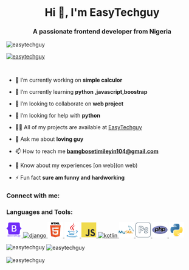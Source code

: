 <h1 align="center">Hi 👋, I'm EasyTechguy</h1>
<h3 align="center">A passionate frontend developer from Nigeria</h3>

<p align="left"> <img src="https://komarev.com/ghpvc/?username=easytechguy&label=Profile%20views&color=0e75b6&style=flat" alt="easytechguy" /> </p>

<p align="left"> <a href="https://github.com/ryo-ma/github-profile-trophy"><img src="https://github-profile-trophy.vercel.app/?username=easytechguy" alt="easytechguy" /></a> </p>

<p align="left"> <a href="https://twitter.com/" target="blank"><img src="https://img.shields.io/twitter/follow/?logo=twitter&style=for-the-badge" alt="" /></a> </p>

- 🔭 I’m currently working on **simple calculor**

- 🌱 I’m currently learning **python ,javascript,boostrap**

- 👯 I’m looking to collaborate on **web project**

- 🤝 I’m looking for help with **python**

- 👨‍💻 All of my projects are available at [EasyTechguy](EasyTechguy)

- 💬 Ask me about **loving guy**

- 📫 How to reach me **bamgbosetimileyin104@gmail.com**

- 📄 Know about my experiences [on web](on web)

- ⚡ Fun fact **sure am funny and hardworking**

<h3 align="left">Connect with me:</h3>
<p align="left">
</p>

<h3 align="left">Languages and Tools:</h3>
<p align="left"> <a href="https://getbootstrap.com" target="_blank" rel="noreferrer"> <img src="https://raw.githubusercontent.com/devicons/devicon/master/icons/bootstrap/bootstrap-plain-wordmark.svg" alt="bootstrap" width="40" height="40"/> </a> <a href="https://www.djangoproject.com/" target="_blank" rel="noreferrer"> <img src="https://cdn.worldvectorlogo.com/logos/django.svg" alt="django" width="40" height="40"/> </a> <a href="https://www.w3.org/html/" target="_blank" rel="noreferrer"> <img src="https://raw.githubusercontent.com/devicons/devicon/master/icons/html5/html5-original-wordmark.svg" alt="html5" width="40" height="40"/> </a> <a href="https://www.java.com" target="_blank" rel="noreferrer"> <img src="https://raw.githubusercontent.com/devicons/devicon/master/icons/java/java-original.svg" alt="java" width="40" height="40"/> </a> <a href="https://developer.mozilla.org/en-US/docs/Web/JavaScript" target="_blank" rel="noreferrer"> <img src="https://raw.githubusercontent.com/devicons/devicon/master/icons/javascript/javascript-original.svg" alt="javascript" width="40" height="40"/> </a> <a href="https://kotlinlang.org" target="_blank" rel="noreferrer"> <img src="https://www.vectorlogo.zone/logos/kotlinlang/kotlinlang-icon.svg" alt="kotlin" width="40" height="40"/> </a> <a href="https://www.mysql.com/" target="_blank" rel="noreferrer"> <img src="https://raw.githubusercontent.com/devicons/devicon/master/icons/mysql/mysql-original-wordmark.svg" alt="mysql" width="40" height="40"/> </a> <a href="https://www.photoshop.com/en" target="_blank" rel="noreferrer"> <img src="https://raw.githubusercontent.com/devicons/devicon/master/icons/photoshop/photoshop-line.svg" alt="photoshop" width="40" height="40"/> </a> <a href="https://www.php.net" target="_blank" rel="noreferrer"> <img src="https://raw.githubusercontent.com/devicons/devicon/master/icons/php/php-original.svg" alt="php" width="40" height="40"/> </a> <a href="https://www.python.org" target="_blank" rel="noreferrer"> <img src="https://raw.githubusercontent.com/devicons/devicon/master/icons/python/python-original.svg" alt="python" width="40" height="40"/> </a> </p>

<p><img align="left" src="https://github-readme-stats.vercel.app/api/top-langs?username=easytechguy&show_icons=true&locale=en&layout=compact" alt="easytechguy" /></p>

<p>&nbsp;<img align="center" src="https://github-readme-stats.vercel.app/api?username=easytechguy&show_icons=true&locale=en" alt="easytechguy" /></p>

<p><img align="center" src="https://github-readme-streak-stats.herokuapp.com/?user=easytechguy&" alt="easytechguy" /></p>
